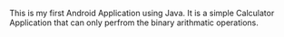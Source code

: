 This is my first Android Application using Java. It is a simple Calculator Application that can only perfrom the binary arithmatic operations.
